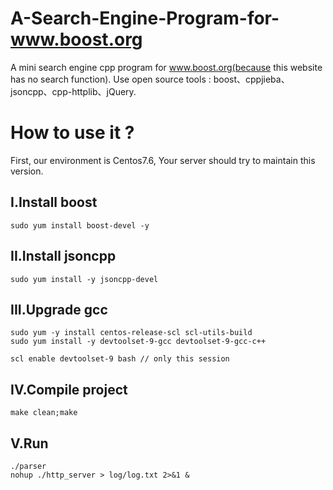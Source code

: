 # A-Search-Engine-Program-for-www.boost.org
A mini search engine cpp program for www.boost.org(because this website has no search function).
Use open source tools : boost、cppjieba、jsoncpp、cpp-httplib、jQuery.
# How to use it ?
First, our environment is Centos7.6, Your server should try to maintain this version.
## I.Install boost
```shell
sudo yum install boost-devel -y
```
## II.Install jsoncpp
```shell
sudo yum install -y jsoncpp-devel
```
## III.Upgrade gcc
```shell
sudo yum -y install centos-release-scl scl-utils-build
sudo yum install -y devtoolset-9-gcc devtoolset-9-gcc-c++

scl enable devtoolset-9 bash // only this session
```

## IV.Compile project
```shell
make clean;make
```

## V.Run
```shell
./parser
nohup ./http_server > log/log.txt 2>&1 &
```


